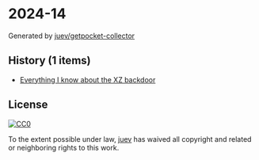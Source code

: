 # 2024-14

Generated by [juev/getpocket-collector](https://github.com/juev/getpocket-collector)

## History (1 items)

- [Everything I know about the XZ backdoor](https://boehs.org/node/everything-i-know-about-the-xz-backdoor)

## License

[![CC0](https://mirrors.creativecommons.org/presskit/buttons/88x31/svg/cc-zero.svg)](https://creativecommons.org/publicdomain/zero/1.0/)

To the extent possible under law, [juev](https://github.com/juev) has waived all copyright and related or neighboring rights to this work.
